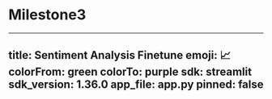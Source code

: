 # Milestone3
---
title: Sentiment Analysis Finetune
emoji: 📈
colorFrom: green
colorTo: purple
sdk: streamlit
sdk_version: 1.36.0
app_file: app.py
pinned: false
---
